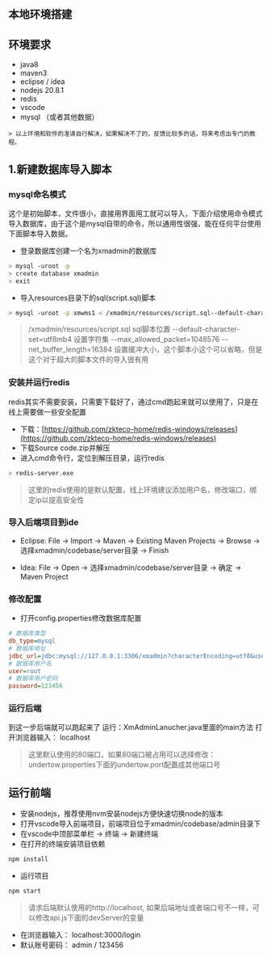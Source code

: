 
## 本地环境搭建

## 环境要求
- java8
- maven3
- eclipse / idea
- nodejs 20.8.1
- redis
- vscode
- mysql （或者其他数据）

```
> 以上环境和软件的准请自行解决，如果解决不了的，反馈比较多的话，将来考虑出专门的教程。
```

## 1.新建数据库导入脚本
### mysql命名模式
这个是初始脚本，文件很小，直接用界面用工就可以导入，下面介绍使用命令模式导入数据库，由于这个是mysql自带的命令，所以通用性很强，能在任何平台使用下面脚本导入数据。
- 登录数据库创建一个名为xmadmin的数据库
```bash
> mysql -uroot -p
> create database xmadmin
> exit
```

- 导入resources目录下的sql(script.sql)脚本
```bash
> mysql -uroot -p xmwms1 < /xmadmin/resources/script.sql--default-character-set=utf8mb4 --max_allowed_packet=1048576 --net_buffer_length=16384
```
> /xmadmin/resources/script.sql sql脚本位置
> --default-character-set=utf8mb4 设置字符集
> --max_allowed_packet=1048576 --net_buffer_length=16384 设置缓冲大小，这个脚本小这个可以省略，但是这个对于超大的脚本文件的导入很有用

### 安装并运行redis
redis其实不需要安装，只需要下载好了，通过cmd跑起来就可以使用了，只是在线上需要做一些安全配置
- 下载：[https://github.com/zkteco-home/redis-windows/releases](https://github.com/zkteco-home/redis-windows/releases)
- 下载Source code.zip并解压
- 进入cmd命令行，定位到解压目录，运行redis
```bash
> redis-server.exe
```

> 这里的redis使用的是默认配置，线上环境建议添加用户名，修改端口，绑定ip以提高安全性

### 导入后端项目到ide
- Eclipse: File -> Import -> Maven -> Existing Maven Projects -> Browse -> 选择xmadmin/codebase/server目录 -> Finish

- Idea: File -> Open -> 选择xmadmin/codebase/server目录 -> 确定 -> Maven Project

### 修改配置
- 打开config.properties修改数据库配置
```ini
# 数据库类型
db_type=mysql
# 数据库地址
jdbc_url=jdbc:mysql://127.0.0.1:3306/xmadmin?characterEncoding=utf8&useSSL=false&autoReconnect=true&zeroDateTimeBehavior=convertToNull&serverTimezone=Asia/Shanghai
# 数据库用户名
user=root
# 数据库用户密码
password=123456
```

### 运行后端
到这一步后端就可以跑起来了
运行：XmAdminLanucher.java里面的main方法
打开浏览器输入： localhost

> 这里默认使用的80端口，如果80端口被占用可以选择修改：undertow.properties下面的undertow.port配置成其他端口号

## 运行前端
- 安装nodejs，推荐使用nvm安装nodejs方便快速切换node的版本
- 打开vscode导入前端项目，前端项目位于xmadmin/codebase/admin目录下
- 在vscode中顶部菜单栏 -> 终端 -> 新建终端
- 在打开的终端安装项目依赖
```bash
npm install
```
- 运行项目
```bash
npm start
```

> 请求后端默认使用的http://localhost, 如果后端地址或者端口号不一样，可以修改api.js下面的devServer的变量

- 在浏览器输入： localhost:3000/login
- 默认账号密码： admin / 123456


